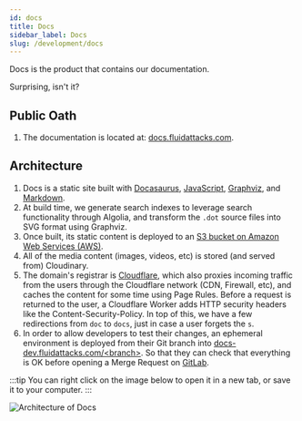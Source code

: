 ```yaml
---
id: docs
title: Docs
sidebar_label: Docs
slug: /development/docs
---
```


Docs is the product that contains our documentation.

Surprising, isn't it?

## Public Oath

1. The documentation is located at:
   [docs.fluidattacks.com](https://docs.fluidattacks.com/).

## Architecture

1. Docs is a static site
   built with [Docasaurus](https://docusaurus.io/),
   [JavaScript](https://en.wikipedia.org/wiki/JavaScript),
   [Graphviz](https://graphviz.org/),
   and [Markdown](https://www.markdownguide.org/).
1. At build time,
   we generate search indexes to leverage search functionality through Algolia,
   and transform the `.dot` source files into SVG format using Graphviz.
1. Once built,
   its static content is deployed to an
   [S3 bucket on Amazon Web Services (AWS)](/development/stack/aws/s3).
1. All of the media content (images, videos, etc)
   is stored (and served from) Cloudinary.
1. The domain's registrar is [Cloudflare](/development/stack/cloudflare),
   which also proxies incoming traffic from the users
   through the Cloudflare network (CDN, Firewall, etc),
   and caches the content for some time using Page Rules.
   Before a request is returned to the user,
   a Cloudflare Worker adds HTTP security headers like the Content-Security-Policy.
   In top of this, we have a few redirections from `doc` to `docs`,
   just in case a user forgets the `s`.
1. In order to allow developers to test their changes,
   an ephemeral environment is deployed from their Git branch
   into [docs-dev.fluidattacks.com/&lt;branch&gt;](https://docs-dev.fluidattacks.com).
   So that they can check that everything is OK
   before opening a Merge Request on [GitLab](/development/stack/gitlab).

:::tip
You can right click on the image below
to open it in a new tab,
or save it to your computer.
:::

![Architecture of Docs](./docs-arch.dot.svg)

<!--
Conventions for Arch:

AWS
    bgcolor="0.1 0.1 1.0"
    node[fillcolor="0.1 0.5 1.0"]
  edge[color="0.1 1.0 1.0"]
Cloudflare
    bgcolor="0.6 0.1 1.0"
    node[fillcolor="0.6 0.5 1.0"]
  edge[color="0.6 1.0 1.0"]
GitLab
    bgcolor="0.8 0.1 1.0"
    node[fillcolor="0.8 0.5 1.0"]
  edge[color="0.8 1.0 1.0"]
Other:
    bgcolor="0.0 0.0 0.95"
    node[fillcolor="0.0 0.0 0.8"]
  edge[color="0.0 0.0 0.0"]
-->
